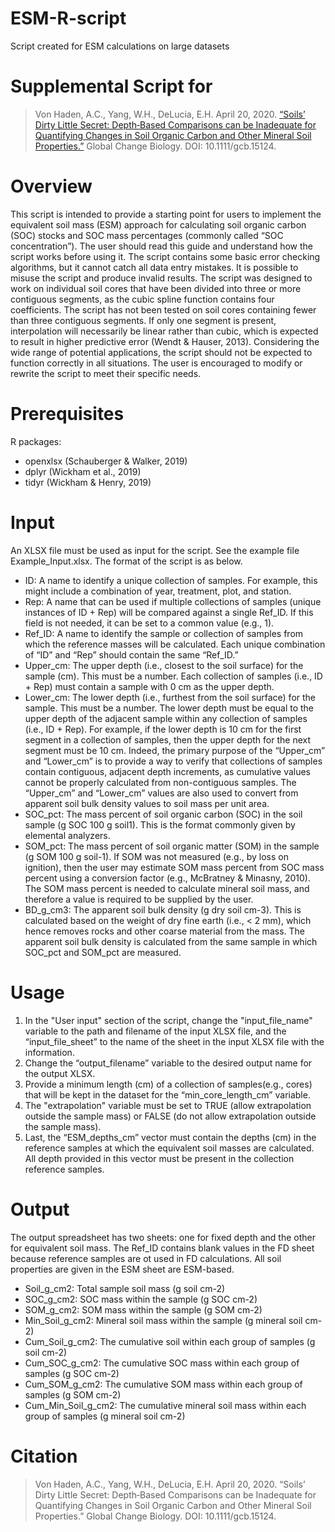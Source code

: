 # ESM-R-script
Script created for ESM calculations on large datasets

# Supplemental Script for
> Von Haden, A.C., Yang, W.H., DeLucia, E.H. April 20, 2020. [“Soils’ Dirty Little Secret: Depth‐Based Comparisons can be Inadequate for Quantifying Changes in Soil Organic Carbon and Other Mineral Soil Properties.”](https://onlinelibrary.wiley.com/doi/abs/10.1111/gcb.15124) Global Change Biology. DOI: 10.1111/gcb.15124.

# Overview
This script is intended to provide a starting point for users to implement the equivalent soil mass
(ESM) approach for calculating soil organic carbon (SOC) stocks and SOC mass percentages
(commonly called “SOC concentration”). The user should read this guide and understand how
the script works before using it. The script contains some basic error checking algorithms, but it
cannot catch all data entry mistakes. It is possible to misuse the script and produce invalid
results. The script was designed to work on individual soil cores that have been divided into
three or more contiguous segments, as the cubic spline function contains four coefficients. The
script has not been tested on soil cores containing fewer than three contiguous segments. If only
one segment is present, interpolation will necessarily be linear rather than cubic, which is
expected to result in higher predictive error (Wendt & Hauser, 2013). Considering the wide
range of potential applications, the script should not be expected to function correctly in all
situations. The user is encouraged to modify or rewrite the script to meet their specific needs.

# Prerequisites
R packages:
* openxlsx (Schauberger & Walker, 2019)
* dplyr (Wickham et al., 2019)
* tidyr (Wickham & Henry, 2019) 

# Input
An XLSX file must be used as input for the script. See the example file Example_Input.xlsx. The format of the script is as below.

* ID: A name to identify a unique collection of samples. For example, this might include a combination of year, treatment, plot, and station. 
* Rep: A name that can be used if multiple collections of samples (unique instances of ID + Rep) will be compared against a single Ref_ID. If this field is not needed, it can be set to a common value (e.g., 1). 
* Ref_ID: A name to identify the sample or collection of samples from which the reference masses will be calculated. Each unique combination of “ID” and “Rep” should contain the same “Ref_ID.” 
* Upper_cm: The upper depth (i.e., closest to the soil surface) for the sample (cm). This must be a number. Each collection of samples (i.e., ID + Rep) must contain a sample with 0 cm as the upper depth.
* Lower_cm: The lower depth (i.e., furthest from the soil surface) for the sample. This must be a number. The lower depth must be equal to the upper depth of the adjacent sample within any collection of samples (i.e., ID + Rep). For example, if the lower depth is 10 cm for the first segment in a collection of samples, then the upper depth for the next segment must be 10 cm. Indeed, the primary purpose of the “Upper_cm” and “Lower_cm” is to provide a way to verify that collections of samples contain contiguous, adjacent depth increments, as cumulative values cannot be properly calculated from non-contiguous samples. The “Upper_cm” and “Lower_cm” values are also used to convert from apparent soil bulk density values to soil mass per unit area.
* SOC_pct: The mass percent of soil organic carbon (SOC) in the soil sample (g SOC 100 g soil1). This is the format commonly given by elemental analyzers.
* SOM_pct: The mass percent of soil organic matter (SOM) in the sample (g SOM 100 g soil-1). If SOM was not measured (e.g., by loss on ignition), then the user may estimate SOM mass percent from SOC mass percent using a conversion factor (e.g., McBratney & Minasny, 2010). The SOM mass percent is needed to calculate mineral soil mass, and therefore a value is required to be supplied by the user.
* BD_g_cm3: The apparent soil bulk density (g dry soil cm-3). This is calculated based on the weight of dry fine earth (i.e., < 2 mm), which hence removes rocks and other coarse material from the mass. The apparent soil bulk density is calculated from the same sample in which SOC_pct and SOM_pct are measured.

# Usage
1. In the "User input" section of the script, change the "input_file_name" variable to the path and filename of the input XLSX file, and the “input_file_sheet” to the name of the sheet in the input XLSX file with the information. 
2. Change the “output_filename” variable to the desired output name for the output XLSX.
3. Provide a minimum length (cm) of a collection of samples(e.g., cores) that will be kept in the dataset for the “min_core_length_cm” variable.
4. The "extrapolation" variable must be set to TRUE (allow extrapolation outside the sample mass) or FALSE (do not allow extrapolation outside the sample mass).
5. Last, the “ESM_depths_cm” vector must contain the depths (cm) in the reference samples at which the equivalent soil masses are calculated. All depth provided in this vector must be present in the collection reference samples.

# Output
The output spreadsheet has two sheets: one for fixed depth and the other for equivalent soil mass. The Ref_ID contains blank values in the FD sheet because reference samples are ot used in FD calculations. All soil properties are given in the ESM sheet are ESM-based.
* Soil_g_cm2: Total sample soil mass (g soil cm-2)
* SOC_g_cm2: SOC mass within the sample (g SOC cm-2)
* SOM_g_cm2: SOM mass within the sample (g SOM cm-2)
* Min_Soil_g_cm2: Mineral soil mass within the sample (g mineral soil cm-2)
* Cum_Soil_g_cm2: The cumulative soil within each group of samples (g soil cm-2)
* Cum_SOC_g_cm2: The cumulative SOC mass within each group of samples (g SOC cm-2)
* Cum_SOM_g_cm2: The cumulative SOM mass within each group of samples (g SOM cm-2)
* Cum_Min_Soil_g_cm2: The cumulative mineral soil mass within each group of samples (g mineral soil cm-2)

# Citation 
> Von Haden, A.C., Yang, W.H., DeLucia, E.H. April 20, 2020. “Soils’ Dirty Little Secret: Depth‐Based Comparisons can be Inadequate for Quantifying Changes in Soil Organic Carbon and Other Mineral Soil Properties.” Global Change Biology. DOI: 10.1111/gcb.15124.


